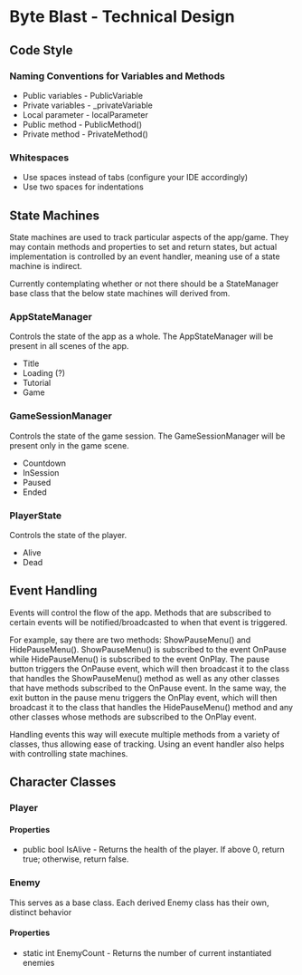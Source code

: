 # Byte Blast - Technical Design

## Code Style

### Naming Conventions for Variables and Methods

* Public variables - PublicVariable
* Private variables - _privateVariable
* Local parameter - localParameter
* Public method - PublicMethod()
* Private method - PrivateMethod()

### Whitespaces

* Use spaces instead of tabs (configure your IDE accordingly)
* Use two spaces for indentations

## State Machines

State machines are used to track particular aspects of the app/game. They may contain methods and properties to set and return states, but actual implementation is controlled by an event handler, meaning use of a state machine is indirect.

Currently contemplating whether or not there should be a StateManager base class that the below state machines will derived from.

### AppStateManager

Controls the state of the app as a whole. The AppStateManager will be present in all scenes of the app.

* Title
* Loading (?)
* Tutorial
* Game

### GameSessionManager

Controls the state of the game session. The GameSessionManager will be present only in the game scene.

* Countdown
* InSession
* Paused
* Ended

### PlayerState

Controls the state of the player. 

* Alive
* Dead

## Event Handling

Events will control the flow of the app. Methods that are subscribed to certain events will be notified/broadcasted to when that event is triggered.

For example, say there are two methods: ShowPauseMenu() and HidePauseMenu(). ShowPauseMenu() is subscribed to the event OnPause while HidePauseMenu() is subscribed to the event OnPlay. The pause button triggers the OnPause event, which will then broadcast it to the class that handles the ShowPauseMenu() method as well as any other classes that have methods subscribed to the OnPause event. In the same way, the exit button in the pause menu triggers the OnPlay event, which will then broadcast it to the class that handles the HidePauseMenu() method and any other classes whose methods are subscribed to the OnPlay event.

Handling events this way will execute multiple methods from a variety of classes, thus allowing ease of tracking. Using an event handler also helps with controlling state machines.

## Character Classes

### Player

#### 

#### Properties

  * public bool IsAlive - Returns the health of the player. If above 0, return true; otherwise, return false.

### Enemy

This serves as a base class. Each derived Enemy class has their own, distinct behavior

#### Properties

  * static int EnemyCount - Returns the number of current instantiated enemies